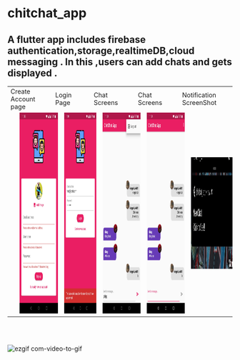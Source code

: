 # chitchat_app
## A flutter app includes firebase authentication,storage,realtimeDB,cloud messaging . In this ,users can add chats and gets displayed .
<table>
  <tr>
    <td>Create Account page</td>
     <td>Login Page</td>
     <td>Chat Screens</td>
    <td>Chat Screens</td>
    <td>Notification ScreenShot</td>
  </tr>
  <tr>
    <td><img src="Images/Screenshot_20200711-230339.jpg" width="350" height="450" hspace="20" ></td>
    <td><img src="Images/Screenshot_20200711-230405.jpg" width="350" height="450" hspace="20"></td>
    <td><img src="Images/Screenshot_20200711-230435.jpg" width="350" height="450" hspace="20"></td>
      <td><img src="Images/Screenshot_20200711-230420.jpg" width="350" height="450" hspace="20"></td>
      <td><img src="Images/Screenshot_20200712-002259.jpg" width="350" height="250" hspace="20"></td>
  </tr>
 </table>
 <br><br>


![ezgif com-video-to-gif](https://user-images.githubusercontent.com/53696144/87232614-dcee1280-c3dd-11ea-9016-2ca1d341b98d.gif)


